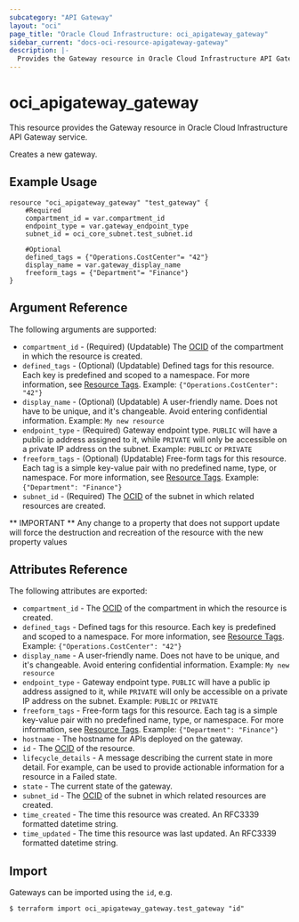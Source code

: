 ```yaml
---
subcategory: "API Gateway"
layout: "oci"
page_title: "Oracle Cloud Infrastructure: oci_apigateway_gateway"
sidebar_current: "docs-oci-resource-apigateway-gateway"
description: |-
  Provides the Gateway resource in Oracle Cloud Infrastructure API Gateway service
---
```


# oci_apigateway_gateway
This resource provides the Gateway resource in Oracle Cloud Infrastructure API Gateway service.

Creates a new gateway.


## Example Usage

```hcl
resource "oci_apigateway_gateway" "test_gateway" {
	#Required
	compartment_id = var.compartment_id
	endpoint_type = var.gateway_endpoint_type
	subnet_id = oci_core_subnet.test_subnet.id

	#Optional
	defined_tags = {"Operations.CostCenter"= "42"}
	display_name = var.gateway_display_name
	freeform_tags = {"Department"= "Finance"}
}
```

## Argument Reference

The following arguments are supported:

* `compartment_id` - (Required) (Updatable) The [OCID](https://docs.cloud.oracle.com/iaas/Content/General/Concepts/identifiers.htm) of the compartment in which the resource is created. 
* `defined_tags` - (Optional) (Updatable) Defined tags for this resource. Each key is predefined and scoped to a namespace. For more information, see [Resource Tags](https://docs.cloud.oracle.com/iaas/Content/General/Concepts/resourcetags.htm).  Example: `{"Operations.CostCenter": "42"}` 
* `display_name` - (Optional) (Updatable) A user-friendly name. Does not have to be unique, and it's changeable. Avoid entering confidential information.  Example: `My new resource` 
* `endpoint_type` - (Required) Gateway endpoint type. `PUBLIC` will have a public ip address assigned to it, while `PRIVATE` will only be accessible on a private IP address on the subnet.  Example: `PUBLIC` or `PRIVATE` 
* `freeform_tags` - (Optional) (Updatable) Free-form tags for this resource. Each tag is a simple key-value pair with no predefined name, type, or namespace. For more information, see [Resource Tags](https://docs.cloud.oracle.com/iaas/Content/General/Concepts/resourcetags.htm).  Example: `{"Department": "Finance"}` 
* `subnet_id` - (Required) The [OCID](https://docs.cloud.oracle.com/iaas/Content/General/Concepts/identifiers.htm) of the subnet in which related resources are created. 


** IMPORTANT **
Any change to a property that does not support update will force the destruction and recreation of the resource with the new property values

## Attributes Reference

The following attributes are exported:

* `compartment_id` - The [OCID](https://docs.cloud.oracle.com/iaas/Content/General/Concepts/identifiers.htm) of the compartment in which the resource is created. 
* `defined_tags` - Defined tags for this resource. Each key is predefined and scoped to a namespace. For more information, see [Resource Tags](https://docs.cloud.oracle.com/iaas/Content/General/Concepts/resourcetags.htm).  Example: `{"Operations.CostCenter": "42"}` 
* `display_name` - A user-friendly name. Does not have to be unique, and it's changeable. Avoid entering confidential information.  Example: `My new resource` 
* `endpoint_type` - Gateway endpoint type. `PUBLIC` will have a public ip address assigned to it, while `PRIVATE` will only be accessible on a private IP address on the subnet.  Example: `PUBLIC` or `PRIVATE` 
* `freeform_tags` - Free-form tags for this resource. Each tag is a simple key-value pair with no predefined name, type, or namespace. For more information, see [Resource Tags](https://docs.cloud.oracle.com/iaas/Content/General/Concepts/resourcetags.htm).  Example: `{"Department": "Finance"}` 
* `hostname` - The hostname for APIs deployed on the gateway.
* `id` - The [OCID](https://docs.cloud.oracle.com/iaas/Content/General/Concepts/identifiers.htm) of the resource. 
* `lifecycle_details` - A message describing the current state in more detail. For example, can be used to provide actionable information for a resource in a Failed state. 
* `state` - The current state of the gateway.
* `subnet_id` - The [OCID](https://docs.cloud.oracle.com/iaas/Content/General/Concepts/identifiers.htm) of the subnet in which related resources are created. 
* `time_created` - The time this resource was created. An RFC3339 formatted datetime string.
* `time_updated` - The time this resource was last updated. An RFC3339 formatted datetime string.

## Import

Gateways can be imported using the `id`, e.g.

```
$ terraform import oci_apigateway_gateway.test_gateway "id"
```

